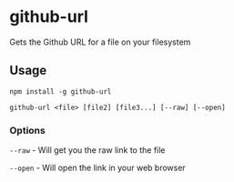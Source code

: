 # github-url

Gets the Github URL for a file on your filesystem

## Usage

`npm install -g github-url`

```shell
github-url <file> [file2] [file3...] [--raw] [--open]

```

### Options

`--raw` - Will get you the raw link to the file

`--open` - Will open the link in your web browser

